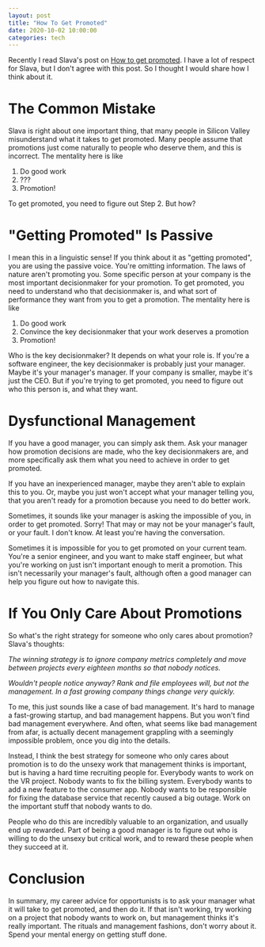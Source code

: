 ```yaml
---
layout: post
title: "How To Get Promoted"
date: 2020-10-02 10:00:00
categories: tech
---
```


Recently I read Slava's post on [How to get promoted](https://defmacro.substack.com/p/how-to-get-promoted).
I have a lot of respect for Slava, but I don't agree with this post. So I thought I would share how I
think about it.

# The Common Mistake

Slava is right about one important thing, that many people in Silicon Valley misunderstand what it
takes to get promoted. Many people assume that promotions just come naturally to people who deserve
them, and this is incorrect. The mentality here is like

1. Do good work
2. ???
3. Promotion!

To get promoted, you need to figure out Step 2. But how?

# "Getting Promoted" Is Passive

I mean this in a linguistic sense! If you think about it as "getting
promoted", you are using the passive voice. You're omitting
information. The laws of nature aren't promoting you. Some specific
person at your company is the most important decisionmaker for your
promotion. To get promoted, you need to understand who that
decisionmaker is, and what sort of performance they want from you to
get a promotion. The mentality here is like

1. Do good work
2. Convince the key decisionmaker that your work deserves a promotion
3. Promotion!

Who is the key decisionmaker? It depends on what your role is. If
you're a software engineer, the key decisionmaker is probably just
your manager. Maybe it's your manager's manager. If your company is
smaller, maybe it's just the CEO. But if you're trying to get
promoted, you need to figure out who this person is, and what they
want.

# Dysfunctional Management

If you have a good manager, you can simply ask them. Ask your manager
how promotion decisions are made, who the key decisionmakers are, and
more specifically ask them what you need to achieve in order to get
promoted.

If you have an inexperienced manager, maybe they aren't able to
explain this to you. Or, maybe you just
won't accept what your manager telling you, that you aren't ready for a
promotion because you need to do better work.

Sometimes, it sounds like your manager is asking the impossible of
you, in order to get promoted. Sorry! That may or may not be your
manager's fault, or your fault. I don't know. At least you're having
the conversation.

Sometimes it is impossible for you to get promoted on your current
team. You're a senior engineer, and you want to make staff engineer,
but what you're working on just isn't important enough to merit a
promotion. This isn't necessarily your manager's fault, although often
a good manager can help you figure out how to navigate this.

# If You Only Care About Promotions

So what's the right strategy for someone who only cares about
promotion? Slava's thoughts:

*The winning strategy is to ignore company metrics completely and move
between projects every eighteen months so that nobody notices.*

*Wouldn't people notice anyway? Rank and file employees will, but not
the management. In a fast growing company things change very quickly.*

To me, this just sounds like a case of bad management. It's hard to
manage a fast-growing startup, and bad management happens. But you
won't find bad management everywhere. And often, what seems like bad
management from afar, is actually decent management grappling with a
seemingly impossible problem, once you dig into the details.

Instead, I think the best strategy for someone who only cares about
promotion is to do the unsexy work that management thinks is
important, but is having a hard time recruiting people for. Everybody
wants to work on the VR project. Nobody wants to fix the billing
system. Everybody wants to add a new feature to the consumer
app. Nobody wants to be responsible for fixing the database service that
recently caused a big outage. Work on the important stuff that nobody
wants to do.

People who do this are incredibly valuable to an organization, and
usually end up rewarded. Part of being a good manager is to figure out
who is willing to do the unsexy but critical work, and to reward these
people when they succeed at it.

# Conclusion

In summary, my career advice for opportunists is to ask your manager
what it will take to get promoted, and then do it. If that isn't
working, try working on a project that nobody wants to work on, but
management thinks it's really important. The rituals and management
fashions, don't worry about it. Spend your mental energy on getting
stuff done.
